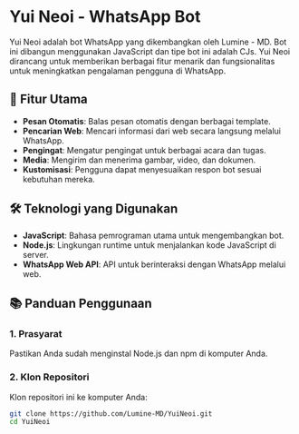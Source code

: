 # Yui Neoi - WhatsApp Bot

Yui Neoi adalah bot WhatsApp yang dikembangkan oleh Lumine - MD. Bot ini dibangun menggunakan JavaScript dan tipe bot ini adalah CJs. Yui Neoi dirancang untuk memberikan berbagai fitur menarik dan fungsionalitas untuk meningkatkan pengalaman pengguna di WhatsApp.

## 🚀 Fitur Utama
- **Pesan Otomatis**: Balas pesan otomatis dengan berbagai template.
- **Pencarian Web**: Mencari informasi dari web secara langsung melalui WhatsApp.
- **Pengingat**: Mengatur pengingat untuk berbagai acara dan tugas.
- **Media**: Mengirim dan menerima gambar, video, dan dokumen.
- **Kustomisasi**: Pengguna dapat menyesuaikan respon bot sesuai kebutuhan mereka.

## 🛠️ Teknologi yang Digunakan
- **JavaScript**: Bahasa pemrograman utama untuk mengembangkan bot.
- **Node.js**: Lingkungan runtime untuk menjalankan kode JavaScript di server.
- **WhatsApp Web API**: API untuk berinteraksi dengan WhatsApp melalui web.

## 📚 Panduan Penggunaan

### 1. Prasyarat
Pastikan Anda sudah menginstal Node.js dan npm di komputer Anda.

### 2. Klon Repositori
Klon repositori ini ke komputer Anda:
```bash
git clone https://github.com/Lumine-MD/YuiNeoi.git
cd YuiNeoi
